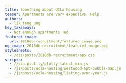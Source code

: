 ```yaml
---
title: Something about UCLA housing
teaser: Apartments are very expensive. Help
authors:
  - lik_teng_ung
key_takeaways:
  - Not enough apartments sad
featured_image:
  url: 2018db-recruitment/featured_image.png
og_image: 2018db-recruitment/featured_image.png
stylesheets:
  - /css/posts/2018db-recruitment/app.css
scripts:
  - //cdn.plot.ly/plotly-latest.min.js
  - /js/posts/ucla-housing/westwood-apt-bubble-map.js
  - /js/posts/ucla-housing/listing-over-year.js
---
```


<div id="westwood-apt-bubble-map" align="center"></div>
<div id="listing-over-year" align="center"></div>

